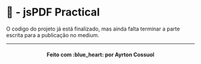 # 🎉 - jsPDF Practical

O codigo do projeto já está finalizado, mas ainda falta terminar a parte escrita para a publicação no medium.

---
<h4 align="center">
    Feito com :blue_heart: por Ayrton Cossuol
</h4>
